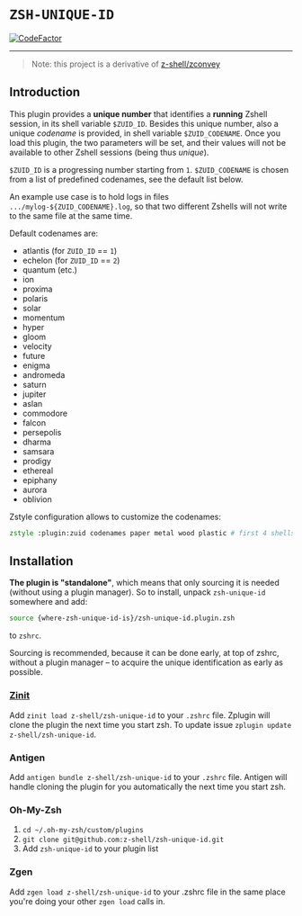 # `ZSH-UNIQUE-ID`

[![CodeFactor](https://www.codefactor.io/repository/github/z-shell/zsh-unique-id/badge)](https://www.codefactor.io/repository/github/z-shell/zsh-unique-id)

---
> Note: this project is a derivative of [z-shell/zconvey](https://github.com/z-shell/zconvey)

## Introduction
This plugin provides a **unique number** that identifies a **running**
Zshell session, in its shell variable `$ZUID_ID`. Besides this unique number,
also a unique *codename* is provided, in shell variable `$ZUID_CODENAME`. Once
you load this plugin, the two parameters will be set, and their values will not
be available to other Zshell sessions (being thus *unique*).

`$ZUID_ID` is a progressing number starting from `1`. `$ZUID_CODENAME` is chosen
from a list of predefined codenames, see the default list below.

An example use case is to hold logs in files `.../mylog-${ZUID_CODENAME}.log`, so
that two different Zshells will not write to the same file at the same time.

Default codenames are:

 - atlantis (for `ZUID_ID` == `1`)
 - echelon (for `ZUID_ID` == `2`)
 - quantum (etc.)
 - ion
 - proxima
 - polaris
 - solar
 - momentum
 - hyper
 - gloom
 - velocity
 - future
 - enigma
 - andromeda
 - saturn
 - jupiter
 - aslan
 - commodore
 - falcon
 - persepolis
 - dharma
 - samsara
 - prodigy
 - ethereal
 - epiphany
 - aurora
 - oblivion

Zstyle configuration allows to customize the codenames:

```zsh
zstyle :plugin:zuid codenames paper metal wood plastic # first 4 shells will have those codenames
```

## Installation

**The plugin is "standalone"**, which means that only sourcing it is needed (without
using a plugin manager). So to install, unpack `zsh-unique-id` somewhere and add:

```zsh
source {where-zsh-unique-id-is}/zsh-unique-id.plugin.zsh
```

to `zshrc`.

Sourcing is recommended, because it can be done early, at top of zshrc, without a
plugin manager – to acquire the unique identification as early as possible.

### [Zinit](https://github.com/z-shell/zinit)

Add `zinit load z-shell/zsh-unique-id` to your `.zshrc` file. Zplugin will clone the plugin
 the next time you start zsh. To update issue `zplugin update z-shell/zsh-unique-id`.

### Antigen

Add `antigen bundle z-shell/zsh-unique-id` to your `.zshrc` file. Antigen will handle
cloning the plugin for you automatically the next time you start zsh.

### Oh-My-Zsh

1. `cd ~/.oh-my-zsh/custom/plugins`
2. `git clone git@github.com:z-shell/zsh-unique-id.git`
3. Add `zsh-unique-id` to your plugin list

### Zgen

Add `zgen load z-shell/zsh-unique-id` to your .zshrc file in the same place you're doing
your other `zgen load` calls in.

